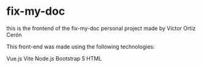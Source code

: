 # fix-my-doc

this is the frontend of the fix-my-doc personal project made by Víctor Ortiz Cerón

This front-end was made using the following technologies:

Vue.js
Vite
Node.js
Bootstrap 5
HTML

